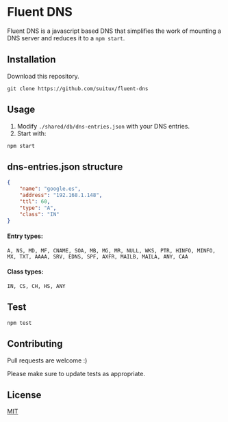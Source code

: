 # Fluent DNS

Fluent DNS is a javascript based DNS that simplifies the work of mounting a DNS server and reduces it to a `npm start`.

## Installation

Download this repository.

```
git clone https://github.com/suitux/fluent-dns
```

## Usage

1. Modify `./shared/db/dns-entries.json` with your DNS entries.
2. Start with:

```
npm start
```

## dns-entries.json structure

```json
{
    "name": "google.es",
    "address": "192.168.1.148",
    "ttl": 60,
    "type": "A",
    "class": "IN"
}
```

#### Entry types: 

```
A, NS, MD, MF, CNAME, SOA, MB, MG, MR, NULL, WKS, PTR, HINFO, MINFO, MX, TXT, AAAA, SRV, EDNS, SPF, AXFR, MAILB, MAILA, ANY, CAA
```

#### Class types: 
```
IN, CS, CH, HS, ANY
```

## Test

```
npm test
```


## Contributing

Pull requests are welcome :)

Please make sure to update tests as appropriate.

## License

[MIT](https://choosealicense.com/licenses/mit/)
